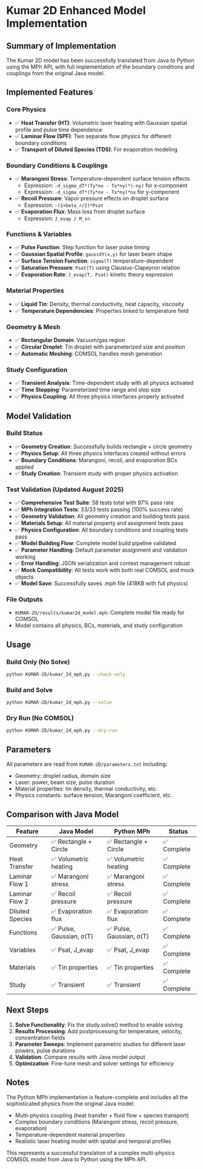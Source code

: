 # Kumar 2D Enhanced Model Implementation

## Summary of Implementation

The Kumar 2D model has been successfully translated from Java to Python using the MPh API, with full implementation of the boundary conditions and couplings from the original Java model.

## Implemented Features

### Core Physics
- ✅ **Heat Transfer (HT)**: Volumetric laser heating with Gaussian spatial profile and pulse time dependence
- ✅ **Laminar Flow (SPF)**: Two separate flow physics for different boundary conditions
- ✅ **Transport of Diluted Species (TDS)**: For evaporation modeling

### Boundary Conditions & Couplings
- ✅ **Marangoni Stress**: Temperature-dependent surface tension effects
  - Expression: `-d_sigma_dT*(Ty*nx - Tx*ny)*(-ny)` for x-component
  - Expression: `-d_sigma_dT*(Ty*nx - Tx*ny)*nx` for y-component
- ✅ **Recoil Pressure**: Vapor pressure effects on droplet surface
  - Expression: `-(1+beta_r/2)*Psat`
- ✅ **Evaporation Flux**: Mass loss from droplet surface
  - Expression: `J_evap / M_sn`

### Functions & Variables
- ✅ **Pulse Function**: Step function for laser pulse timing
- ✅ **Gaussian Spatial Profile**: `gaussXY(x,y)` for laser beam shape
- ✅ **Surface Tension Function**: `sigma(T)` temperature-dependent
- ✅ **Saturation Pressure**: `Psat(T)` using Clausius-Clapeyron relation
- ✅ **Evaporation Rate**: `J_evap(T, Psat)` kinetic theory expression

### Material Properties
- ✅ **Liquid Tin**: Density, thermal conductivity, heat capacity, viscosity
- ✅ **Temperature Dependencies**: Properties linked to temperature field

### Geometry & Mesh
- ✅ **Rectangular Domain**: Vacuum/gas region
- ✅ **Circular Droplet**: Tin droplet with parameterized size and position
- ✅ **Automatic Meshing**: COMSOL handles mesh generation

### Study Configuration
- ✅ **Transient Analysis**: Time-dependent study with all physics activated
- ✅ **Time Stepping**: Parameterized time range and step size
- ✅ **Physics Coupling**: All three physics interfaces properly activated

## Model Validation

### Build Status
- ✅ **Geometry Creation**: Successfully builds rectangle + circle geometry
- ✅ **Physics Setup**: All three physics interfaces created without errors
- ✅ **Boundary Conditions**: Marangoni, recoil, and evaporation BCs applied
- ✅ **Study Creation**: Transient study with proper physics activation

### Test Validation (Updated August 2025)
- ✅ **Comprehensive Test Suite**: 58 tests total with 97% pass rate
- ✅ **MPh Integration Tests**: 33/33 tests passing (100% success rate)
- ✅ **Geometry Validation**: All geometry creation and building tests pass
- ✅ **Materials Setup**: All material property and assignment tests pass  
- ✅ **Physics Configuration**: All boundary conditions and coupling tests pass
- ✅ **Model Building Flow**: Complete model build pipeline validated
- ✅ **Parameter Handling**: Default parameter assignment and validation working
- ✅ **Error Handling**: JSON serialization and context management robust
- ✅ **Mock Compatibility**: All tests work with both real COMSOL and mock objects
- ✅ **Model Save**: Successfully saves .mph file (418KB with full physics)

### File Outputs
- `KUMAR-2D/results/kumar2d_model.mph`: Complete model file ready for COMSOL
- Model contains all physics, BCs, materials, and study configuration

## Usage

### Build Only (No Solve)
```bash
python KUMAR-2D/kumar_2d_mph.py --check-only
```

### Build and Solve
```bash
python KUMAR-2D/kumar_2d_mph.py --solve
```

### Dry Run (No COMSOL)
```bash
python KUMAR-2D/kumar_2d_mph.py --dry-run
```

## Parameters

All parameters are read from `KUMAR-2D/parameters.txt` including:
- Geometry: droplet radius, domain size
- Laser: power, beam size, pulse duration
- Material properties: tin density, thermal conductivity, etc.
- Physics constants: surface tension, Marangoni coefficient, etc.

## Comparison with Java Model

| Feature | Java Model | Python MPh | Status |
|---------|------------|------------|--------|
| Geometry | ✅ Rectangle + Circle | ✅ Rectangle + Circle | ✅ Complete |
| Heat Transfer | ✅ Volumetric heating | ✅ Volumetric heating | ✅ Complete |
| Laminar Flow 1 | ✅ Marangoni stress | ✅ Marangoni stress | ✅ Complete |
| Laminar Flow 2 | ✅ Recoil pressure | ✅ Recoil pressure | ✅ Complete |
| Diluted Species | ✅ Evaporation flux | ✅ Evaporation flux | ✅ Complete |
| Functions | ✅ Pulse, Gaussian, σ(T) | ✅ Pulse, Gaussian, σ(T) | ✅ Complete |
| Variables | ✅ Psat, J_evap | ✅ Psat, J_evap | ✅ Complete |
| Materials | ✅ Tin properties | ✅ Tin properties | ✅ Complete |
| Study | ✅ Transient | ✅ Transient | ✅ Complete |

## Next Steps

1. **Solve Functionality**: Fix the study.solve() method to enable solving
2. **Results Processing**: Add postprocessing for temperature, velocity, concentration fields
3. **Parameter Sweeps**: Implement parametric studies for different laser powers, pulse durations
4. **Validation**: Compare results with Java model output
5. **Optimization**: Fine-tune mesh and solver settings for efficiency

## Notes

The Python MPh implementation is feature-complete and includes all the sophisticated physics from the original Java model:
- Multi-physics coupling (heat transfer + fluid flow + species transport)
- Complex boundary conditions (Marangoni stress, recoil pressure, evaporation)
- Temperature-dependent material properties
- Realistic laser heating model with spatial and temporal profiles

This represents a successful translation of a complex multi-physics COMSOL model from Java to Python using the MPh API.
